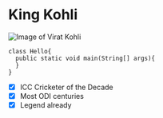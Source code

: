 # King Kohli
![Image of Virat Kohli](https://encrypted-tbn1.gstatic.com/licensed-image?q=tbn:ANd9GcQJ4YCFo6nHsejh_CevWkUkmQaGb2T6hI3Jd9grBKrqvcV0VQ7BhkmhHXO8dL7z7vdxHYdSiyKw3SC2OFw)
```
class Hello{
  public static void main(String[] args){
  }
}
```
- [x] ICC Cricketer of the Decade
- [x] Most ODI centuries
- [x] Legend already
